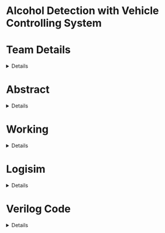 

# Alcohol Detection with Vehicle Controlling System 

# Team Details
<details> 
<summary> Details </summary> 


Semester :3rd Sem B.Tech.CSE ,
Section: S1,
Team Number:13
Team Members:
1) Bhakti Raju Karchi, 221CS116 ,bhaktirajukarchi.221cs116@nitk.edu.in
2) Hitha N,221CS130, hithan.221cs130@nitk.edu.in
3) P Devi Deepika ,221CS138, pdevideepika.221cs138@nitk.edu.in 


</details>

# Abstract
<details> 
<summary> Details </summary> 




This project is one of the important Sensor based project ideas. The main unit of this project is an “Alcohol sensor”. If the person inside the car has consumed alcohol then it is alcohol detection is done by the sensor. The sensor gives this signal to a comparator IC. The output of the comparator is connected to the microcontroller.

The microcontroller is the heart of this project. It is the CPU of the complete circuit. The microcontroller gives a high pulse to the buzzer circuit and the buzzer is turned on. At the same time, a relay is turned off. Due to this, the ignition of the car is deactivated. Alcohol Detection System with Buzzer Indication project is extended by adding an ignition key at the input and a DC motor at the output. The input Ignition key is given to the microcontroller. It is used to find out that the car is started. Whenever a key is inserted into the ignition lock at that time the alcohol detection process is started.

Applications of Alcohol Detector in Car:

“Alcohol Detector project” can be used in various vehicles for detecting whether the driver has consumed alcohol or not.
Breathing analyzer projects can also be used in various companies or organizations to detect the alcohol consumption of employees. An alcohol detection system in an automobile is a must feature that every cab or bus should have.

Advantages of the Alcohol Detector project:

“Alcohol Detection System in Cars” provides an automatic safety system for cars and other vehicles as well.

Future Development of the project:

We can implement GSM technology with an alcohol detector. So Alcohol detection & vehicle controlling through text SMS will inform the relatives or owners of the vehicle about the alcohol consumption.

We can implement GPS technology so that once alcohol detection is done, the system will find out the location of the vehicle. This project is called GPS tracker and alcohol detector with engine locking system using GSM.


</details>


# Working
<details> 
<summary> Details </summary> 



Alcohol detection and vehicle control systems are designed to enhance road safety by preventing individuals under the influence of alcohol from operating vehicles. These systems typically incorporate
breathalyzer technology to measure the driver's blood alcohol concentration (BAC). If a driver's BAC exceeds acertain threshold, the system may immobilize the vehicle or prevent it from starting, ensuring a safer driving environment. MQ-3 Alcohol Sensor: The MQ-3 sensor detects alcohol vapor concentration in the air and provides an analog output proportional to the alcohol level.Microcontroller (e.g., Arduino): This will interface with the MQ-3 sensor and process the analog output.LED or Buzzer (Optional): To indicate the status of the alcohol level (e.g., above the threshold). Here we have should use sequential logical gates (flip flops).there
a) Input –clock , alcohol level, rest. 
b) Output- Detection flag, detection counter. 
c) Alcohol level is 0 if alcohol is less than 127. 
d) Alcohol level is 1 if alcohol is greater than 127.


</details>



# Logisim
<details> 
<summary> Details </summary> 


![final logisim](![image](https://github.com/Bhaktirk269/DDS-MINI-PROJECT/assets/129278697/7c4d336e-3da9-46d9-98cf-0eeef9b101c5)



</details>

# Verilog Code
<details> 
<summary> Details </summary> 
  
                    module AlcoholDetection (
              input wire sensor_data,
                output wire alcohol_detected
    );
      // Alcohol detection logic based on sensor_data
    // Set alcohol_detected high if alcohol is detected
    endmodule

    module VehicleControl (
    input wire alcohol_detected,
    input wire ignition_request,
    input wire speed_request,
    output wire ignition_enabled,
    output wire speed_limit
      
      );
    
          // Vehicle control logic based on alcohol_detected, ignition_request, and speed_request
          // Control ignition_enabled and set speed_limit accordingly
 
                endmodule

    module AlcoholDetectionVehicleControl (
    input wire sensor_data,
    input wire ignition_request,
    input wire speed_request,
    output wire alcohol_detected,
    output wire ignition_enabled,
    output wire speed_limit

      );
       
        // Instantiate the AlcoholDetection module
        AlcoholDetection alcohol_detection_inst (
        .sensor_data(sensor_data),
        .alcohol_detected(alcohol_detected)
    );

            
            // Instantiate the VehicleControl module
            VehicleControl vehicle_control_inst (
        .alcohol_detected(alcohol_detected),
        .ignition_request(ignition_request),
        .speed_request(speed_request),
        .ignition_enabled(ignition_enabled),
        .speed_limit(speed_limit)
          );
              endmodule



          //Testbench

          `timescale 1ns/1ps

          module tb_alcohol_vehicle;

    // Instantiate the modules
    AlcoholDetection alcohol_detection_inst (
        .sensor_data(sensor_data),
        .alcohol_detected(alcohol_detected)
          );

    VehicleControl vehicle_control_inst (
        .alcohol_detected(alcohol_detected),
        .ignition_request(ignition_request),
        .speed_request(speed_request),
        .ignition_enabled(ignition_enabled),
        .speed_limit(speed_limit)
    );

    // Declare signals for the modules
    wire sensor_data;
    wire ignition_request;
    wire speed_request;
    wire alcohol_detected;
    wire ignition_enabled;
    wire speed_limit;

    // Stimulus generation
    initial begin
        // Initialize inputs
        sensor_data = 0;
        ignition_request = 0;
        speed_request = 0;

        // Apply some test cases
        // Test case 1: No alcohol detected
        // Set sensor_data accordingly
        // Assert expected values for ignition_enabled and speed_limit

        // Test case 2: Alcohol detected
        // Set sensor_data accordingly
        // Assert expected values for ignition_enabled and speed_limit

        // ... Add more test cases as needed

        // Finish simulation after some time
        $finish;
    end

    // Monitor to display outputs
    always @ (posedge alcohol_detected or posedge ignition_enabled or posedge speed_limit) begin
        $display("Alcohol Detected: %b, Ignition Enabled: %b, Speed Limit: %b",
                 alcohol_detected, ignition_enabled, speed_limit);
    end

    endmodule





</details>






